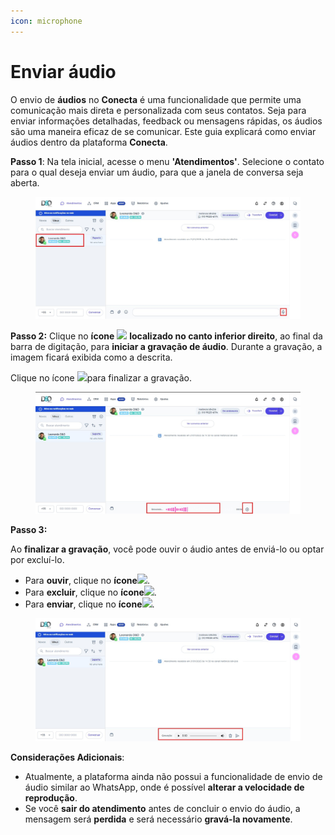 ```yaml
---
icon: microphone
---
```


# Enviar áudio

O envio de **áudios** no **Conecta** é uma funcionalidade que permite uma comunicação mais direta e personalizada com seus contatos. Seja para enviar informações detalhadas, feedback ou mensagens rápidas, os áudios são uma maneira eficaz de se comunicar. Este guia explicará como enviar áudios dentro da plataforma **Conecta**.



**Passo 1**: Na tela inicial, acesse o menu **'Atendimentos'**. Selecione o contato para o qual deseja enviar um áudio, para que a janela de conversa seja aberta.

<figure><img src="../../../../.gitbook/assets/Passo 1.jpg" alt=""><figcaption></figcaption></figure>

**Passo 2:** Clique no **ícone** ![](https://docs.helena.app/~gitbook/image?url=https%3A%2F%2F3176979156-files.gitbook.io%2F%7E%2Ffiles%2Fv0%2Fb%2Fgitbook-x-prod.appspot.com%2Fo%2Fspaces%252F3HTAyLM7hzj1t6Nt4ii2%252Fuploads%252FkkRG0bhzoJnukrEGlll2%252Fimage.png%3Falt%3Dmedia%26token%3D3475cd57-ccb1-43e6-8f99-64b233335a67\&width=300\&dpr=4\&quality=100\&sign=21e14553\&sv=2) **localizado no canto inferior direito**, ao final da barra de digitação, para **iniciar a gravação de áudio**. Durante a gravação, a imagem ficará exibida como a descrita.

Clique no ícone ![](https://docs.helena.app/~gitbook/image?url=https%3A%2F%2F3176979156-files.gitbook.io%2F%7E%2Ffiles%2Fv0%2Fb%2Fgitbook-x-prod.appspot.com%2Fo%2Fspaces%252F3HTAyLM7hzj1t6Nt4ii2%252Fuploads%252F5X2Aloj4SBz2Wq6Tvm0v%252Fimage.png%3Falt%3Dmedia%26token%3D5b798ffd-861f-4a37-a346-5ac750e7624f\&width=300\&dpr=4\&quality=100\&sign=43a0af7e\&sv=2)para finalizar a gravação.

<figure><img src="../../../../.gitbook/assets/Passo 2.jpg" alt=""><figcaption></figcaption></figure>

**Passo 3:**

Ao **finalizar a gravação**, você pode ouvir o áudio antes de enviá-lo ou optar por excluí-lo.

* Para **ouvir**, clique no **ícone**![](https://docs.helena.app/~gitbook/image?url=https%3A%2F%2F3176979156-files.gitbook.io%2F%7E%2Ffiles%2Fv0%2Fb%2Fgitbook-x-prod.appspot.com%2Fo%2Fspaces%252F3HTAyLM7hzj1t6Nt4ii2%252Fuploads%252FCkJOHgCPBqvgcwqjolUn%252Fimage.png%3Falt%3Dmedia%26token%3Da7b4aa9a-f927-417f-b0d5-254e94efd281\&width=300\&dpr=4\&quality=100\&sign=393164f9\&sv=2).
* Para **excluir**, clique no **ícone**![](https://docs.helena.app/~gitbook/image?url=https%3A%2F%2F3176979156-files.gitbook.io%2F%7E%2Ffiles%2Fv0%2Fb%2Fgitbook-x-prod.appspot.com%2Fo%2Fspaces%252F3HTAyLM7hzj1t6Nt4ii2%252Fuploads%252Fa192fSEqctadwjgqw8Ap%252Fimage.png%3Falt%3Dmedia%26token%3D47154663-9889-4098-a489-fe2f3c59576e\&width=300\&dpr=4\&quality=100\&sign=b4981ab9\&sv=2).
* Para **enviar**, clique no **ícone**![](https://docs.helena.app/~gitbook/image?url=https%3A%2F%2F3176979156-files.gitbook.io%2F%7E%2Ffiles%2Fv0%2Fb%2Fgitbook-x-prod.appspot.com%2Fo%2Fspaces%252F3HTAyLM7hzj1t6Nt4ii2%252Fuploads%252FU4JQzmdLolm2B9bjGwYH%252Fimage.png%3Falt%3Dmedia%26token%3D3855a20a-161f-47c4-9cc7-fa64fc522de6\&width=300\&dpr=4\&quality=100\&sign=30b10faf\&sv=2).

<figure><img src="../../../../.gitbook/assets/Passo 3.jpg" alt=""><figcaption></figcaption></figure>

**Considerações Adicionais**:

* Atualmente, a plataforma ainda não possui a funcionalidade de envio de áudio similar ao WhatsApp, onde é possível **alterar a velocidade de reprodução**.
* Se você **sair do atendimento** antes de concluir o envio do áudio, a mensagem será **perdida** e será necessário **gravá-la novamente**.
